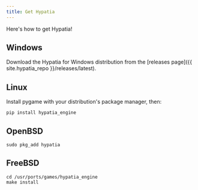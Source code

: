 ```yaml
---
title: Get Hypatia
---
```


Here's how to get Hypatia!

## Windows

Download the Hypatia for Windows distribution from the [releases page]({{ site.hypatia_repo }}/releases/latest).

## Linux

Install pygame with your distribution's package manager, then:

```
pip install hypatia_engine
```

## OpenBSD

```
sudo pkg_add hypatia
```

## FreeBSD

```
cd /usr/ports/games/hypatia_engine
make install
```

